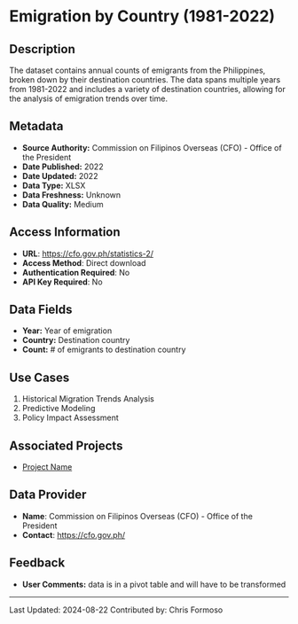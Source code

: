 # Emigration by Country (1981-2022)

## Description
The dataset contains annual counts of emigrants from the Philippines, broken down by their destination countries. The data spans multiple years from 1981-2022 and includes a variety of destination countries, allowing for the analysis of emigration trends over time.

## Metadata
- **Source Authority:** Commission on Filipinos Overseas (CFO) - Office of the President
- **Date Published:** 2022
- **Date Updated:** 2022
- **Data Type:** XLSX
- **Data Freshness:** Unknown
- **Data Quality:** Medium

## Access Information
- **URL**: https://cfo.gov.ph/statistics-2/
- **Access Method**: Direct download
- **Authentication Required**: No
- **API Key Required**: No
## Data Fields
- **Year:** Year of emigration
- **Country:** Destination country
- **Count:** # of emigrants to destination country

## Use Cases
1. Historical Migration Trends Analysis
2. Predictive Modeling
3. Policy Impact Assessment

## Associated Projects
- [Project Name](link-to-project-page)

## Data Provider
- **Name**: Commission on Filipinos Overseas (CFO) - Office of the President
- **Contact**: https://cfo.gov.ph/

## Feedback
- **User Comments:** data is in a pivot table and will have to be transformed

---
Last Updated: 2024-08-22
Contributed by: Chris Formoso

